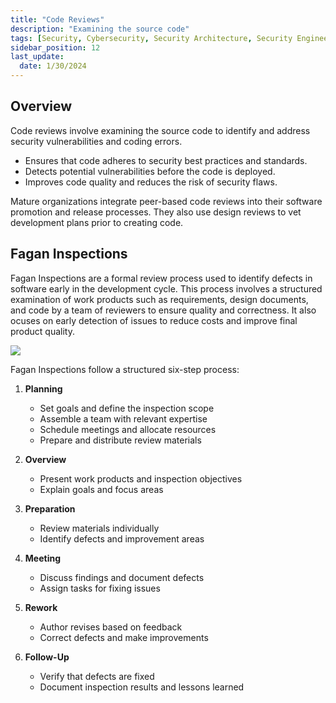 ```yaml
---
title: "Code Reviews"
description: "Examining the source code"
tags: [Security, Cybersecurity, Security Architecture, Security Engineering, Application Security]
sidebar_position: 12
last_update:
  date: 1/30/2024
---
```





## Overview

Code reviews involve examining the source code to identify and address security vulnerabilities and coding errors.

- Ensures that code adheres to security best practices and standards.
- Detects potential vulnerabilities before the code is deployed.
- Improves code quality and reduces the risk of security flaws.

Mature organizations integrate peer-based code reviews into their software promotion and release processes. They also use design reviews to vet development plans prior to creating code.

## Fagan Inspections

Fagan Inspections are a formal review process used to identify defects in software early in the development cycle. This process involves a structured examination of work products such as requirements, design documents, and code by a team of reviewers to ensure quality and correctness. It also ocuses on early detection of issues to reduce costs and improve final product quality.

<div class='img-center'>

![](/img/docs/app-sec-fagan-inspections.png)

</div>


Fagan Inspections follow a structured six-step process:

1. **Planning**

   - Set goals and define the inspection scope
   - Assemble a team with relevant expertise
   - Schedule meetings and allocate resources
   - Prepare and distribute review materials

2. **Overview**

   - Present work products and inspection objectives
   - Explain goals and focus areas

3. **Preparation**

   - Review materials individually
   - Identify defects and improvement areas

4. **Meeting**

   - Discuss findings and document defects
   - Assign tasks for fixing issues

5. **Rework**

   - Author revises based on feedback
   - Correct defects and make improvements

6. **Follow-Up**

   - Verify that defects are fixed
   - Document inspection results and lessons learned
